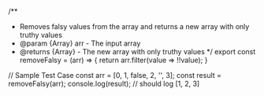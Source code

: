/**
 * Removes falsy values from the array and returns a new array with only truthy values
 * @param {Array} arr - The input array
 * @returns {Array} - The new array with only truthy values
 */
export const removeFalsy = (arr) => {
    return arr.filter(value => !!value);
}

// Sample Test Case
const arr = [0, 1, false, 2, '', 3];
const result = removeFalsy(arr);
console.log(result); // should log [1, 2, 3]

